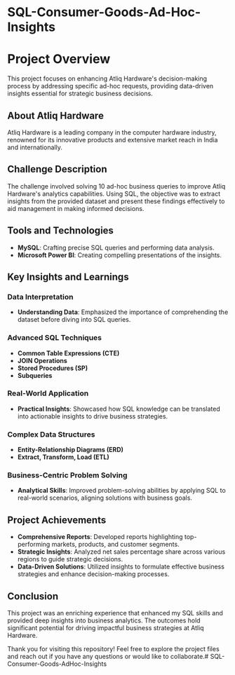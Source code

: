 # SQL-Consumer-Goods-Ad-Hoc-Insights
# Project Overview

This project focuses on enhancing Atliq Hardware's decision-making process by addressing specific ad-hoc requests, providing data-driven insights essential for strategic business decisions.

## About Atliq Hardware

Atliq Hardware is a leading company in the computer hardware industry, renowned for its innovative products and extensive market reach in India and internationally.

## Challenge Description

The challenge involved solving 10 ad-hoc business queries to improve Atliq Hardware's analytics capabilities. Using SQL, the objective was to extract insights from the provided dataset and present these findings effectively to aid management in making informed decisions.

## Tools and Technologies

- **MySQL**: Crafting precise SQL queries and performing data analysis.
- **Microsoft Power BI**: Creating compelling presentations of the insights.

## Key Insights and Learnings

### Data Interpretation
- **Understanding Data**: Emphasized the importance of comprehending the dataset before diving into SQL queries.

### Advanced SQL Techniques
- **Common Table Expressions (CTE)**
- **JOIN Operations**
- **Stored Procedures (SP)**
- **Subqueries**

### Real-World Application
- **Practical Insights**: Showcased how SQL knowledge can be translated into actionable insights to drive business strategies.

### Complex Data Structures
- **Entity-Relationship Diagrams (ERD)**
- **Extract, Transform, Load (ETL)**

### Business-Centric Problem Solving
- **Analytical Skills**: Improved problem-solving abilities by applying SQL to real-world scenarios, aligning solutions with business goals.

## Project Achievements

- **Comprehensive Reports**: Developed reports highlighting top-performing markets, products, and customer segments.
- **Strategic Insights**: Analyzed net sales percentage share across various regions to guide strategic decisions.
- **Data-Driven Solutions**: Utilized insights to formulate effective business strategies and enhance decision-making processes.

## Conclusion

This project was an enriching experience that enhanced my SQL skills and provided deep insights into business analytics. The outcomes hold significant potential for driving impactful business strategies at Atliq Hardware.

Thank you for visiting this repository! Feel free to explore the project files and reach out if you have any questions or would like to collaborate.# SQL-Consumer-Goods-AdHoc-Insights
